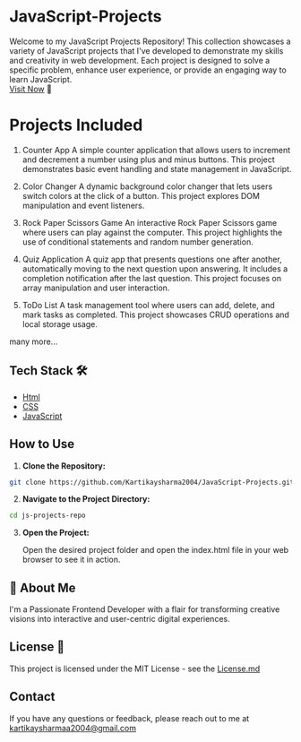 # JavaScript-Projects
Welcome to my JavaScript Projects Repository! This collection showcases a variety of JavaScript projects that I've developed to demonstrate my skills and creativity in web development. Each project is designed to solve a specific problem, enhance user experience, or provide an engaging way to learn JavaScript.
<br>
<a href="https://myjsworks.netlify.app/">Visit Now</a> 🚀

# Projects Included
1. Counter App
A simple counter application that allows users to increment and decrement a number using plus and minus buttons. This project demonstrates basic event handling and state management in JavaScript.

2. Color Changer
A dynamic background color changer that lets users switch colors at the click of a button. This project explores DOM manipulation and event listeners.

3. Rock Paper Scissors Game
An interactive Rock Paper Scissors game where users can play against the computer. This project highlights the use of conditional statements and random number generation.

4. Quiz Application
A quiz app that presents questions one after another, automatically moving to the next question upon answering. It includes a completion notification after the last question. This project focuses on array manipulation and user interaction.

5. ToDo List
A task management tool where users can add, delete, and mark tasks as completed. This project showcases CRUD operations and local storage usage.

many more...

## Tech Stack 🛠️

- [Html](https://html.com/)
- [CSS](https://en.wikipedia.org/wiki/CSS)
- [JavaScript](https://www.javascript.com/)


## How to Use

1. **Clone the Repository:**
```bash
git clone https://github.com/Kartikaysharma2004/JavaScript-Projects.git
```
   
2. **Navigate to the Project Directory:**

```bash
cd js-projects-repo
```

3. **Open the Project:**

     Open the desired project folder and open the index.html file in your web browser to see it in action.


## 🚀 About Me
I'm a Passionate Frontend Developer with a flair for transforming creative visions into interactive and user-centric digital experiences.

## License 📄
This project is licensed under the MIT License - see the [License.md](https://github.com/Kartikaysharma2004/JavaScript-Projects/blob/main/LICENSE.md)

## Contact
If you have any questions or feedback, please reach out to me at kartikaysharmaa2004@gmail.com
